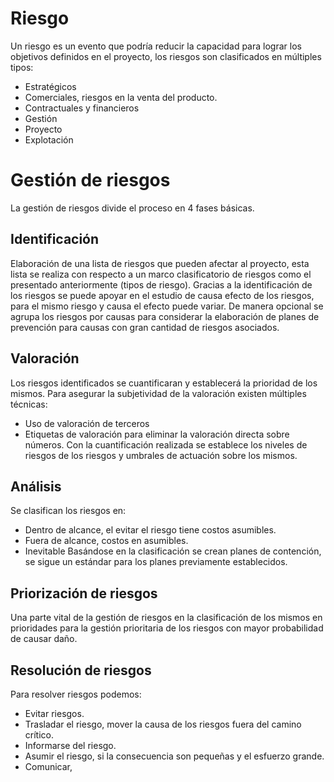 # Riesgo
Un riesgo es un evento que podría reducir la capacidad para lograr los
objetivos definidos en el proyecto, los riesgos son clasificados en múltiples tipos:
- Estratégicos
- Comerciales, riesgos en la venta del producto.
- Contractuales y financieros
- Gestión
- Proyecto
- Explotación
# Gestión de riesgos
La gestión de riesgos divide el proceso en 4 fases básicas.
## Identificación
Elaboración de una lista de riesgos que pueden afectar al proyecto, esta lista se realiza con respecto a  un marco clasificatorio de riesgos como el presentado anteriormente (tipos de riesgo). Gracias a la identificación de los riesgos se puede apoyar en el estudio de causa efecto de los riesgos, para el mismo riesgo y causa el efecto puede variar.
De manera opcional se agrupa los riesgos por causas para considerar la elaboración de planes de prevención para causas con gran cantidad de riesgos asociados.
## Valoración
Los riesgos identificados se cuantificaran y establecerá la prioridad de los mismos.
Para asegurar la subjetividad de la valoración existen múltiples técnicas:
- Uso de valoración de terceros
- Etiquetas de valoración para eliminar la valoración directa sobre números.
Con la cuantificación realizada se establece los niveles de riesgos de los riesgos y umbrales de actuación sobre los mismos.
## Análisis
Se clasifican los riesgos en:
- Dentro de alcance, el evitar el riesgo tiene costos asumibles.
- Fuera de alcance, costos en asumibles.
- Inevitable
Basándose en la clasificación se crean planes de contención, se sigue un estándar para los planes previamente establecidos.
## Priorización de riesgos
Una parte vital de la gestión de riesgos en la clasificación de los mismos en prioridades para la gestión prioritaria de los riesgos con mayor probabilidad de causar daño.
## Resolución de riesgos
Para resolver riesgos podemos:
- Evitar riesgos.
- Trasladar el riesgo, mover la causa de los riesgos fuera del camino crítico.
- Informarse del riesgo.
- Asumir el riesgo, si la consecuencia son pequeñas y el esfuerzo grande.
- Comunicar, 
